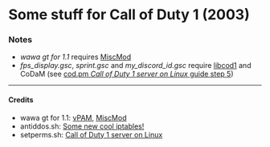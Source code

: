 # Some stuff for Call of Duty 1 (2003)
### Notes
- *wawa gt for 1.1* requires [MiscMod](https://cod.pm/guide/d0da8d/installing-and-configuring-codam-miscmod)
- *fps_display.gsc*, *sprint.gsc* and *my_discord_id.gsc* require [libcod1](https://github.com/cod1dev/libcod1) and CoDaM (see [cod.pm *Call of Duty 1 server on Linux* guide step 5](https://cod.pm/guide/a7a40b/call-of-duty-1-server-on-linux-installing-and-configuring))
___
#### Credits
- wawa gt for 1.1: [vPAM](https://github.com/v-cod/vPAM), [MiscMod](https://github.com/cato-a/CoDaM_MiscMod)
- antiddos.sh: [Some new cool iptables!](http://icculus.org/pipermail/cod/2012-March/016004.html)
- setperms.sh: [Call of Duty 1 server on Linux](https://cod.pm/guide/a7a40b/call-of-duty-1-server-on-linux-installing-and-configuring)
